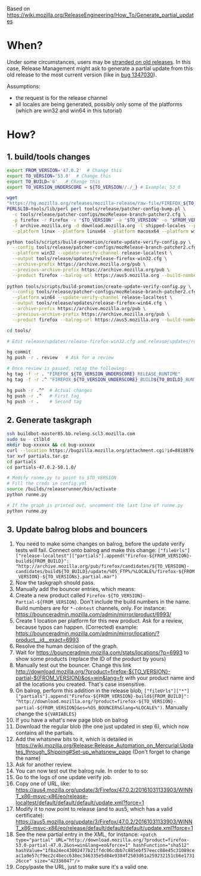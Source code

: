 Based on https://wiki.mozilla.org/ReleaseEngineering/How_To/Generate_partial_updates

# When?

Under some circumstances, users may be [stranded on old releases](https://telemetry.mozilla.org/update-orphaning/). In this case, Release Management might ask to generate a partial update from this old release to the most current version (like in [bug 1347030](https://bugzilla.mozilla.org/show_bug.cgi?id=1347030)).

Assumptions:
* the request is for the release channel
* all locales are being generated, possibly only some of the platforms (which are win32 and win64 in this tutorial)

# How? 

## 1. build/tools changes

```sh
export FROM_VERSION='47.0.2'  # Change this
export TO_VERSION='53.0'  # Change this
export TO_BUILD='6'   # Change this
export TO_VERSION_UNDERSCORE = ${TO_VERSION//./_} # Example: 53_0

wget
"https://hg.mozilla.org/releases/mozilla-release/raw-file/FIREFOX_${TO_VERSION_UNDERSCORE}_RELEASE/browser/locales/shipped-locales"                                             
PERL5LIB=tools/lib/perl perl tools/release/patcher-config-bump.pl \
  -c tools/release/patcher-configs/mozRelease-branch-patcher2.cfg \
  -p firefox -r Firefox -v "$TO_VERSION" -a "$TO_VERSION" -o "$FROM_VERSION" -b "$TO_BUILD" \
  -f archive.mozilla.org -d download.mozilla.org -l shipped-locales --partial-version "$FROM_VERSION" \
  --platform linux --platform linux64 --platform macosx64 --platform win32 --platform win64

python tools/scripts/build-promotion/create-update-verify-config.py \
  --config tools/release/patcher-configs/mozRelease-branch-patcher2.cfg \
  --platform win32 --update-verify-channel release-localtest \
  --output tools/release/updates/release-firefox-win32.cfg \
  --archive-prefix https://archive.mozilla.org/pub \
  --previous-archive-prefix https://archive.mozilla.org/pub \
  --product firefox --balrog-url https://aus5.mozilla.org --build-number "$TO_BUILD"
  
python tools/scripts/build-promotion/create-update-verify-config.py \
  --config tools/release/patcher-configs/mozRelease-branch-patcher2.cfg \
  --platform win64 --update-verify-channel release-localtest \
  --output tools/release/updates/release-firefox-win64.cfg \
  --archive-prefix https://archive.mozilla.org/pub \
  --previous-archive-prefix https://archive.mozilla.org/pub \
  --product firefox --balrog-url https://aus5.mozilla.org --build-number "$TO_BUILD"

cd tools/

# Edit release/updates/release-firefox-win32.cfg and release/updates/release-firefox-win64.cfg to only contain the line about $FROM_VERSION

hg commit
hg push -r . review   # Ask for a review

# Once review is passed, retag the following:
hg tag -f -r . "FIREFOX_${TO_VERSION_UNDERSCORE}_RELEASE_RUNTIME"
hg tag -f -r .^ "FIREFOX_${TO_VERSION_UNDERSCORE}_BUILD${TO_BUILD}_RUNTIME"

hg push -r .^^  # Actual changes
hg push -r .^   # First tag
hg push -r .    # Second tag
```

## 2. Generate taskgraph

```sh 
ssh buildbot-master85.bb.releng.scl3.mozilla.com
sudo su - ctlbld
mkdir bug-xxxxxx && cd bug-xxxxxx
curl --location https://bugzilla.mozilla.org/attachment.cgi?id=8818876 > partials.tar.gz
tar xvf partials.tar.gz
cd partials
cd partials-47.0.2-50.1.0/

# Modify runme.py to point to $TO_VERSION
# Fill the creds in config.yml
source /builds/releaserunner/bin/activate
python runme.py

# If the graph is printed out, uncomment the last line of runme.py
python runme.py
```

## 3. Update balrog blobs and bouncers

1. You need to make some changes on balrog, before the update verify tests will fail. Connect onto balrog and make this change:
`["fileUrls"]["release-localtest"]["partials"].append("Firefox-${FROM_VERSION}-build${FROM_BUILD}": "http://archive.mozilla.org/pub/firefox/candidates/${TO_VERSION}-candidates/build${TO_BUILD}/update/%OS_FTP%/%LOCALE%/firefox-${FROM_VERSION}-${TO_VERSIONs}.partial.mar")`
1. Now the taskgraph should pass.
1. Manually add the bouncer entries, which means:
  1. Create a new product called `Firefox-${TO_VERSION}-Partial-${FROM_VERSION}`. Don't include the build numbers in the name. Build numbers are for `*-cdntest` channels, only. For instance: https://bounceradmin.mozilla.com/admin/mirror/product/6993/
  1. Create 1 location per platform for this new product. Ask for a review, because typos can happen. (Corrected) example: https://bounceradmin.mozilla.com/admin/mirror/location/?product__id__exact=6993
1. Resolve the human decision of the graph.
1. Wait for https://bounceradmin.mozilla.com/stats/locations/?p=6993 to show some products (replace the ID of the product by yours)
1. Manually test out the bouncer. Change this link http://download.mozilla.org/?product=firefox-${TO_VERSION}-partial-${FROM_VERSION}&os=win&lang=fr with your product name and all the locations you created. That's case insensitive.
1. On balrog, perform this addition in the release blob,
`["fileUrls"]["*"]["partials"].append("Firefox-${FROM_VERSION}-build${FROM_BUILD}": "http://download.mozilla.org/?product=firefox-${TO_VERSION}-partial-${FROM_VERSION}&os=%OS_BOUNCER%&lang=%LOCALE%")`. Manually change the `${VARIABLES}`
7. If you have a what's new page blob on balrog
  1. Download the regular blob (the one just updated in step 6), which now contains all the partials.
  1. Add the whatsnew bits to it, which is detailed in https://wiki.mozilla.org/Release:Release_Automation_on_Mercurial:Updates_through_Shipping#Set-up_whatsnew_page (Don't forget to change the name)
  1. Ask for another review.
8. You can now test out the balrog rule. In order to to so:
  1. Go to the logs of one update verify job.
  1. Copy one of URL, like:  https://aus4.mozilla.org/update/3/Firefox/47.0.2/20161031133903/WINNT_x86-msvc-x86/eo/release-localtest/default/default/default/update.xml?force=1
  1. Modify it to now point to release (and to aus5, which has a valid certificate): https://aus5.mozilla.org/update/3/Firefox/47.0.2/20161031133903/WINNT_x86-msvc-x86/eo/release/default/default/default/update.xml?force=1
  1. See the new partial entry in the XML, for instance:
`<patch type="partial" URL="http://download.mozilla.org/?product=firefox-53.0-partial-47.0.2&os=win&lang=eo&force=1" hashFunction="sha512" hashValue="1f8a24ec43002477b21ffdc06cdbb7c885ebf57eecc08e45c31089ceac1a9e57cf9ec2c4becc638ec346335e5d84e9384f2503d61a259232151cb6e173126cce" size="42336047"/>`
  1. Copy/paste the URL, just to make sure it's a valid one.
